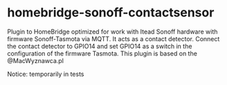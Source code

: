 # homebridge-sonoff-contactsensor
Plugin to HomeBridge optimized for work with Itead Sonoff hardware with firmware Sonoff-Tasmota via MQTT. It acts as a contact detector.
Connect the contact detector to GPIO14 and set GPIO14 as a switch in the configuration of the firmware Tasmota.
This plugin is based on the @MacWyznawca.pl

Notice: temporarily in tests
